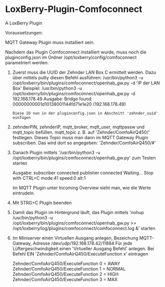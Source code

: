 # LoxBerry-Plugin-Comfoconnect
A LoxBerry Plugin


Voraussetzungen:

MQTT Gateway Plugin muss installiert sein.

Nachdem das Plugin Comfoconnect installiert wurde, muss noch die pluginconfig.json im Ordner /opt/loxberry/config/comfoconnect parametriert werden.

1.	Zuerst muss die UUID der Zehnder LAN Box C ermittelt werden.
	Dazu über mittels putty diesen Befehl ausführen: /usr/bin/python3 -u /opt/loxberry/bin/plugins/comfoconnect/openhab_gw.py -d 'IP der LAN Box'
		Beispiel: /usr/bin/python3 -u /opt/loxberry/bin/plugins/comfoconnect/openhab_gw.py -d 192.168.178.49
		Ausgabe: Bridge found: 00000000001d10138001144fd71e1e20 (192.168.178.49)
		
		Diese ID nun in der pluginconfig.json in Abschnitt 'zehnder_uuid' einfügen
	
2.	zehnderPIN, zehnderIP, mqtt_broker, mqtt_user, mqttpassw und mqtt_topic befüllen.
	mqtt_topic z. B. auf 'Zehnder/ComfoAirQ450/' festlegen. Dieses Topic muss man dann im MQTT Gateway Plugin subscriben. Das wird dort so angegeben: 'Zehnder/ComfoAirQ450/#'
	
3. 	Danach Plugin mittels '/usr/bin/python3 -u /opt/loxberry/bin/plugins/comfoconnect/openhab_gw.py' zum Testen starten
	
	Ausgabe:
	subscriber connected
	publisher connected
	Waiting... Stop with CTRL+C
	mode:41 speed:0 alt:1
	
	Im MQTT Plugin unter Incoming Overview sieht man, wie die Werte eintrudeln.
	
4. 	Mit STRG+C Plugin beenden
5.	Damit das Plugin im Hintergrund läuft, das Plugin mittels 'nohup /usr/bin/python3 -u /opt/loxberry/bin/plugins/comfoconnect/openhab_gw.py >> /opt/loxberry/log/plugins/comfoconnect/comfoconnect.log &' starten

6. 	Im Miniserver einen Virtuellen Ausgang anlegen, Bezeichung MQTT-Gateway, Adresse /dev/udp/192.168.178.42/11884
	Für jede Lüftergeschwindigkeit einen 'Virtueller Ausgang Befehl' anlegen. Bei Befehl EIN 'Zehnder/ComfoAirQ450/ExecuteFunction x' eintragen

	Zehnder/ComfoAirQ450/ExecuteFunction 0 = AWAY
	Zehnder/ComfoAirQ450/ExecuteFunction 1 = NORMAL
	Zehnder/ComfoAirQ450/ExecuteFunction 2 = HIGH
	Zehnder/ComfoAirQ450/ExecuteFunction 3 = MAX
